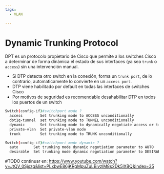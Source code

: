 ```yaml
---
tags:
  - VLAN
  
---
```


# Dynamic Trunking Protocol
DPT es un protocolo propietario de Cisco que permite a los switches Cisco a determinar de forma dinámica el estado de sus interfaces (ya sea `trunk` o `access`) sin una intervención manual. 
- Si DTP detecta otro switch en la conexión, forma un `trunk port`, de lo contrario, automaticamente lo convierte en un `access port`. 
- DTP viene habilitado por default en todas las interfaces de switches Cisco
- Por motivos de seguridad es recomendable desahabilitar DTP en todos los puertos de un switch

``` bash
Switch(config-if)#switchport mode ?
  access        Set trunking mode to ACCESS unconditionally
  dot1q-tunnel  set trunking mode to TUNNEL unconditionally
  dynamic       Set trunking mode to dynamically negotiate access or trunk mode
  private-vlan  Set private-vlan mode
  trunk         Set trunking mode to TRUNK unconditionally
```

``` bash
Switch(config-if)#switchport mode dynamic ?
  auto       Set trunking mode dynamic negotiation parameter to AUTO
  desirable  Set trunking mode dynamic negotiation parameter to DESIRABLE

```

#TODO continuar en:
https://www.youtube.com/watch?v=JtQV_0Sjszg&list=PLxbwE86jKRgMpuZuLBivzlM8s2Dk5lXBQ&index=35